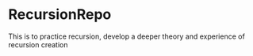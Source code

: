 # RecursionRepo
This is to practice recursion, develop a deeper theory and experience of recursion creation
